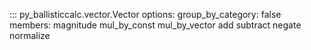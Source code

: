 ::: py_ballisticcalc.vector.Vector
    options:
      group_by_category: false
      members:
        magnitude
        mul_by_const
        mul_by_vector
        add
        subtract
        negate
        normalize
